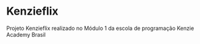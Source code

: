 # Kenzieflix
Projeto Kenzieflix realizado no Módulo 1 da escola de programação Kenzie Academy Brasil
